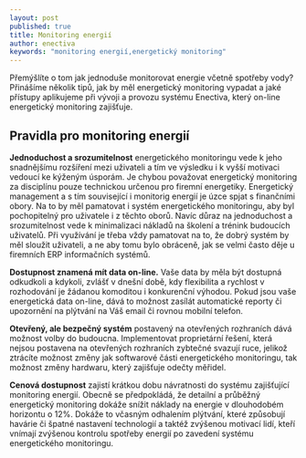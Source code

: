 ```yaml
---
layout: post
published: true
title: Monitoring energií
author: enectiva
keywords: "monitoring energií,energetický monitoring"
---
```



Přemýšlíte o tom jak jednoduše monitorovat energie včetně spotřeby vody? Přinášíme několik tipů, jak by měl energetický monitoring vypadat a jaké přístupy aplikujeme při vývoji a provozu systému Enectiva, který on-line energetický monitoring zajišťuje.
## Pravidla pro monitoring energií
**Jednoduchost a srozumitelnost** energetického monitoringu vede k jeho snadnějšímu rozšíření mezi uživateli a tím ve výsledku i k vyšší motivaci vedoucí ke kýženým úsporám. Je chybou považovat energetický monitoring za disciplínu pouze technickou určenou pro firemní energetiky. Energetický management a s tím související  i monitorig energií je úzce spjat s finančními obory. Na to by měl pamatovat i systém energetického monitoringu, aby byl pochopitelný pro uživatele i z těchto oborů. Navíc důraz na jednoduchost a srozumitelnost vede k minimalizaci nákladů na školení a trénink budoucích uživatelů. Při využívání je třeba vždy pamatovat na to, že dobrý systém by měl sloužit uživateli, a ne aby tomu bylo obráceně, jak se velmi často děje u firemních ERP informačních systémů.

**Dostupnost znamená mít data on-line.** Vaše data by měla být dostupná odkudkoli a kdykoli, zvlášť v dnešní době, kdy flexibilita a rychlost v rozhodování je žádanou komoditou i konkurenční výhodou. Pokud jsou vaše energetická data on-line, dává to možnost zasílát automatické reporty či upozornění na plýtvání na Váš email či rovnou mobilní telefon. 

**Otevřený, ale bezpečný systém** postavený na otevřených rozhraních dává možnost volby do budoucna. Implementovat proprietární řešení, která nejsou postavena na otevřených rozhraních zybtečné svazují ruce, jelikož ztrácíte možnost změny jak softwarové části energetického monitoringu, tak možnost změny hardwaru, který zajišťuje odečty měřidel.

**Cenová dostupnost** zajistí krátkou dobu návratnosti do systému zajišťující monitoring energií. Obecně se předpokládá, že detailní a průběžný energetický monitoring dokáže snížit náklady na energie v dlouhodobém horizontu o 12%. Dokáže to včasným odhalením plýtvání, které způsobují havárie či špatné nastavení technologií a taktéž zvýšenou motivací lidí, kteří vnímají zvýšenou kontrolu spotřeby energií po zavedení systému energetického monitoringu.



